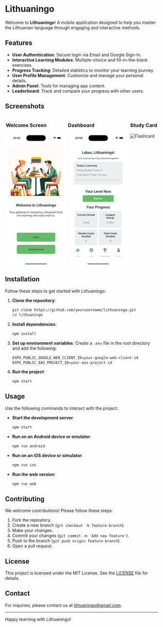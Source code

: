# Lithuaningo

Welcome to **Lithuaningo**! A mobile application designed to help you master the Lithuanian language through engaging and interactive methods.

## Features

- **User Authentication**: Secure login via Email and Google Sign-In.
- **Interactive Learning Modules**: Multiple-choice and fill-in-the-blank exercises.
- **Progress Tracking**: Detailed statistics to monitor your learning journey.
- **User Profile Management**: Customize and manage your personal details.
- **Admin Panel**: Tools for managing app content.
- **Leaderboard**: Track and compare your progress with other users.

## Screenshots

<div style="display: flex; justify-content: space-around;">
  <div>
    <h3>Welcome Screen</h3>
    <img src="assets/images/welcome_screen.png" alt="Welcome Screen" width="200" />
  </div>
  <div>
    <h3>Dashboard</h3>
    <img src="assets/images/dashboard.png" alt="Dashboard" width="200" />
  </div>
  <div>
    <h3>Study Card</h3>
    <img src="assets/images/study-card.png" alt="Flashcard" width="200" />
  </div>
</div>

## Installation

Follow these steps to get started with Lithuaningo:

1. **Clone the repository**:

   ```bash
   git clone https://github.com/yourusername/lithuaningo.git
   cd lithuaningo
   ```

2. **Install dependencies**:

   ```bash
   npm install
   ```

3. **Set up environment variables**:
   Create a `.env` file in the root directory and add the following:

   ```env
   EXPO_PUBLIC_GOOGLE_WEB_CLIENT_ID=your-google-web-client-id
   EXPO_PUBLIC_EAS_PROJECT_ID=your-eas-project-id
   ```

4. **Run the project**:
   ```bash
   npm start
   ```

## Usage

Use the following commands to interact with the project:

- **Start the development server**:

  ```bash
  npm start
  ```

- **Run on an Android device or emulator**:

  ```bash
  npm run android
  ```

- **Run on an iOS device or simulator**:

  ```bash
  npm run ios
  ```

- **Run the web version**:
  ```bash
  npm run web
  ```

## Contributing

We welcome contributions! Please follow these steps:

1. Fork the repository.
2. Create a new branch (`git checkout -b feature-branch`).
3. Make your changes.
4. Commit your changes (`git commit -m 'Add new feature'`).
5. Push to the branch (`git push origin feature-branch`).
6. Open a pull request.

## License

This project is licensed under the MIT License. See the [LICENSE](LICENSE) file for details.

## Contact

For inquiries, please contact us at [lithuaningo@gmail.com](mailto:lithuaningo@gmail.com).

---

Happy learning with Lithuaningo!
